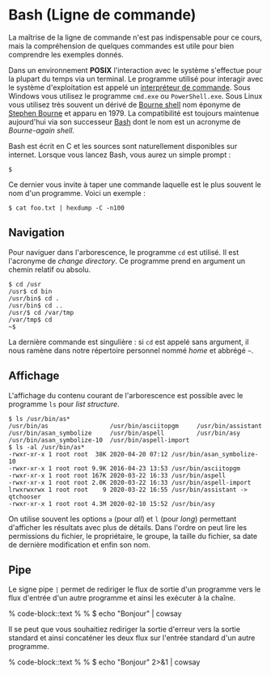 # Bash (Ligne de commande)

La maîtrise de la ligne de commande n'est pas indispensable pour ce cours, mais la compréhension de quelques commandes est utile pour bien comprendre les exemples donnés.

Dans un environnement **POSIX** l'interaction avec le système s'effectue pour la plupart du temps via un terminal. Le programme utilisé pour interagir avec le système d'exploitation est appelé un [interpréteur de commande](https://en.wikipedia.org/wiki/Command-line_interface#Command-line_interpreter). Sous Windows vous utilisez le programme `cmd.exe` ou `PowerShell.exe`. Sous Linux vous utilisez très souvent un dérivé de [Bourne shell](https://fr.wikipedia.org/wiki/Bourne_shell) nom éponyme de [Stephen Bourne](https://fr.wikipedia.org/wiki/Stephen_Bourne) et apparu en 1979. La compatibilité est toujours maintenue aujourd'hui via son successeur [Bash](https://fr.wikipedia.org/wiki/Bourne-Again_shell) dont le nom est un acronyme de *Bourne-again shell*.

Bash est écrit en C et les sources sont naturellement disponibles sur internet. Lorsque vous lancez Bash, vous aurez un simple prompt :

```console
$
```

Ce dernier vous invite à taper une commande laquelle est le plus souvent le nom d'un programme. Voici un exemple :

```console
$ cat foo.txt | hexdump -C -n100
```

## Navigation

Pour naviguer dans l'arborescence, le programme `cd` est utilisé. Il est l'acronyme de *change directory*. Ce programme prend en argument un chemin relatif ou absolu.

```console
$ cd /usr
/usr$ cd bin
/usr/bin$ cd .
/usr/bin$ cd ..
/usr/$ cd /var/tmp
/var/tmp$ cd
~$
```

La dernière commande est singulière : si `cd` est appelé sans argument, il nous ramène dans notre répertoire personnel nommé *home* et abbrégé `~`.

## Affichage

L'affichage du contenu courant de l'arborescence est possible avec le programme `ls` pour *list structure*.

```console
$ ls /usr/bin/as*
/usr/bin/as                 /usr/bin/asciitopgm     /usr/bin/assistant
/usr/bin/asan_symbolize     /usr/bin/aspell         /usr/bin/asy
/usr/bin/asan_symbolize-10  /usr/bin/aspell-import
$ ls -al /usr/bin/as*
-rwxr-xr-x 1 root root  38K 2020-04-20 07:12 /usr/bin/asan_symbolize-10
-rwxr-xr-x 1 root root 9.9K 2016-04-23 13:53 /usr/bin/asciitopgm
-rwxr-xr-x 1 root root 167K 2020-03-22 16:33 /usr/bin/aspell
-rwxr-xr-x 1 root root 2.0K 2020-03-22 16:33 /usr/bin/aspell-import
lrwxrwxrwx 1 root root    9 2020-03-22 16:55 /usr/bin/assistant -> qtchooser
-rwxr-xr-x 1 root root 4.3M 2020-02-10 15:52 /usr/bin/asy
```

On utilise souvent les options `a` (pour *all*) et `l` (pour *long*) permettant d'afficher les résultats avec plus de détails. Dans l'ordre on peut lire les permissions du fichier, le propriétaire, le groupe, la taille du fichier, sa date de dernière modification et enfin son nom.

## Pipe

Le signe pipe `|` permet de rediriger le flux de sortie d'un programme vers le flux d'entrée d'un autre programme et ainsi les exécuter à la chaîne.

% code-block::text
%
% $ echo "Bonjour" | cowsay

Il se peut que vous souhaitiez rediriger la sortie d'erreur vers la sortie standard et ainsi concaténer les deux flux sur l'entrée standard d'un autre programme.

% code-block::text
%
% $ echo "Bonjour" 2>&1 | cowsay
